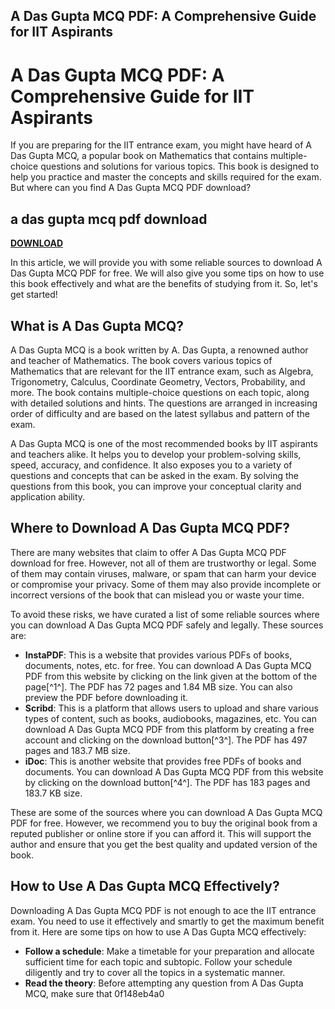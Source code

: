 ## A Das Gupta MCQ PDF: A Comprehensive Guide for IIT Aspirants

  
# A Das Gupta MCQ PDF: A Comprehensive Guide for IIT Aspirants
  
If you are preparing for the IIT entrance exam, you might have heard of A Das Gupta MCQ, a popular book on Mathematics that contains multiple-choice questions and solutions for various topics. This book is designed to help you practice and master the concepts and skills required for the exam. But where can you find A Das Gupta MCQ PDF download?
 
## a das gupta mcq pdf download


[**DOWNLOAD**](https://climmulponorc.blogspot.com/?c=2tKied)

  
In this article, we will provide you with some reliable sources to download A Das Gupta MCQ PDF for free. We will also give you some tips on how to use this book effectively and what are the benefits of studying from it. So, let's get started!
  
## What is A Das Gupta MCQ?
  
A Das Gupta MCQ is a book written by A. Das Gupta, a renowned author and teacher of Mathematics. The book covers various topics of Mathematics that are relevant for the IIT entrance exam, such as Algebra, Trigonometry, Calculus, Coordinate Geometry, Vectors, Probability, and more. The book contains multiple-choice questions on each topic, along with detailed solutions and hints. The questions are arranged in increasing order of difficulty and are based on the latest syllabus and pattern of the exam.
  
A Das Gupta MCQ is one of the most recommended books by IIT aspirants and teachers alike. It helps you to develop your problem-solving skills, speed, accuracy, and confidence. It also exposes you to a variety of questions and concepts that can be asked in the exam. By solving the questions from this book, you can improve your conceptual clarity and application ability.
  
## Where to Download A Das Gupta MCQ PDF?
  
There are many websites that claim to offer A Das Gupta MCQ PDF download for free. However, not all of them are trustworthy or legal. Some of them may contain viruses, malware, or spam that can harm your device or compromise your privacy. Some of them may also provide incomplete or incorrect versions of the book that can mislead you or waste your time.
  
To avoid these risks, we have curated a list of some reliable sources where you can download A Das Gupta MCQ PDF safely and legally. These sources are:
  
- **InstaPDF**: This is a website that provides various PDFs of books, documents, notes, etc. for free. You can download A Das Gupta MCQ PDF from this website by clicking on the link given at the bottom of the page[^1^]. The PDF has 72 pages and 1.84 MB size. You can also preview the PDF before downloading it.
- **Scribd**: This is a platform that allows users to upload and share various types of content, such as books, audiobooks, magazines, etc. You can download A Das Gupta MCQ PDF from this platform by creating a free account and clicking on the download button[^3^]. The PDF has 497 pages and 183.7 MB size.
- **iDoc**: This is another website that provides free PDFs of books and documents. You can download A Das Gupta MCQ PDF from this website by clicking on the download button[^4^]. The PDF has 183 pages and 183.7 KB size.

These are some of the sources where you can download A Das Gupta MCQ PDF for free. However, we recommend you to buy the original book from a reputed publisher or online store if you can afford it. This will support the author and ensure that you get the best quality and updated version of the book.
  
## How to Use A Das Gupta MCQ Effectively?
  
Downloading A Das Gupta MCQ PDF is not enough to ace the IIT entrance exam. You need to use it effectively and smartly to get the maximum benefit from it. Here are some tips on how to use A Das Gupta MCQ effectively:

- **Follow a schedule**: Make a timetable for your preparation and allocate sufficient time for each topic and subtopic. Follow your schedule diligently and try to cover all the topics in a systematic manner.
- **Read the theory**: Before attempting any question from A Das Gupta MCQ, make sure that 0f148eb4a0
